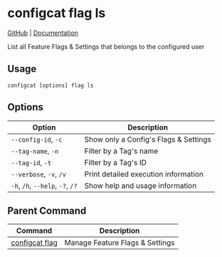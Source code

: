 # configcat flag ls
[GitHub](https://github.com/configcat/cli) | [Documentation](https://configcat.com/docs/advanced/cli)

List all Feature Flags & Settings that belongs to the configured user
## Usage
```
configcat [options] flag ls
```
## Options
| Option | Description |
| ------ | ----------- |
| `--config-id`, `-c` | Show only a Config's Flags & Settings |
| `--tag-name`, `-n` | Filter by a Tag's name |
| `--tag-id`, `-t` | Filter by a Tag's ID |
| `--verbose`, `-v`, `/v` | Print detailed execution information |
| `-h`, `/h`, `--help`, `-?`, `/?` | Show help and usage information |
## Parent Command
| Command | Description |
| ------ | ----------- |
| [configcat flag](configcat-flag.md) | Manage Feature Flags & Settings |
